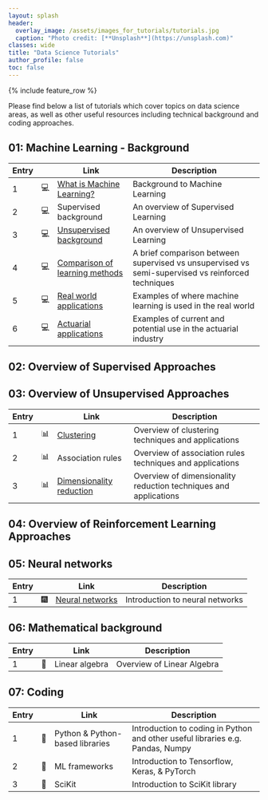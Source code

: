 ```yaml
---
layout: splash
header:
  overlay_image: /assets/images_for_tutorials/tutorials.jpg
  caption: "Photo credit: [**Unsplash**](https://unsplash.com)"
classes: wide
title: "Data Science Tutorials"
author_profile: false
toc: false
---
```


{% include feature_row %}


Please find below a list of tutorials which cover topics on data science areas, as well as other useful resources including technical background and coding approaches.

## 01: Machine Learning - Background

| Entry|               |Link                          |Description                    |
| ---- | ------------- |----------------------------- |-------------------------------|
| 1    |:computer:     |[What is Machine Learning?](/tutorial/whatIsML/)     |Background to Machine Learning |
| 2    |:computer:     |Supervised background       |An overview of Supervised Learning |
| 3    |:computer:     |[Unsupervised background](/tutorial/ULbackground/)       |An overview of Unsupervised Learning |
| 4    |:computer:     |[Comparison of learning methods](/tutorial/comparison/)      |A brief comparison between supervised vs unsupervised vs semi-supervised vs reinforced techniques|
| 5    |:computer:     |[Real world applications](/tutorial/realApplications/)|Examples of where machine learning is used in the real world|
| 6    |:computer:     |[Actuarial applications](/tutorial/actuarialApplications/)        |Examples of current and potential use in the actuarial industry|

## 02: Overview of Supervised Approaches

## 03: Overview of Unsupervised Approaches

| Entry|               |Link                          |Description                    |
| -----| ------------- |----------------------------- |-------------------------------|
| 1    | :bar_chart:    |[Clustering](/tutorial/clustering/)                                   |Overview of clustering techniques and applications                    |
| 2    | :bar_chart:   |Association rules                      |Overview of association rules techniques and applications                    |
| 3    | :bar_chart:   |[Dimensionality reduction](/tutorial/dimensionality_reduction/)        |Overview of dimensionality reduction techniques and applications                    |

## 04: Overview of Reinforcement Learning Approaches

## 05: Neural networks

| Entry|               |Link                                                          |Description                     |
| -----| ------------- |------------------------------------------------------------- |--------------------------------|
| 1    | :fireworks:   |[Neural networks](/tutorial/neuralNetworks/)        |Introduction to neural networks |

## 06: Mathematical background

| Entry|               |Link                          |Description                    |
| -----| ------------- |----------------------------- |-------------------------------|
| 1    | :microscope:  |Linear algebra                |Overview of Linear Algebra     |

## 07: Coding

| Entry|               |Link                          |Description                                                                     |
| -----| ------------- |----------------------------- |--------------------------------------------------------------------------------|
| 1    | :milky_way:  |Python & Python-based libraries|Introduction to coding in Python and other useful libraries e.g. Pandas, Numpy  |
| 2    | :milky_way:  |ML frameworks                  |Introduction to Tensorflow, Keras, & PyTorch                                    |
| 3    | :milky_way:  |SciKit                         |Introduction to SciKit library                                                  |

